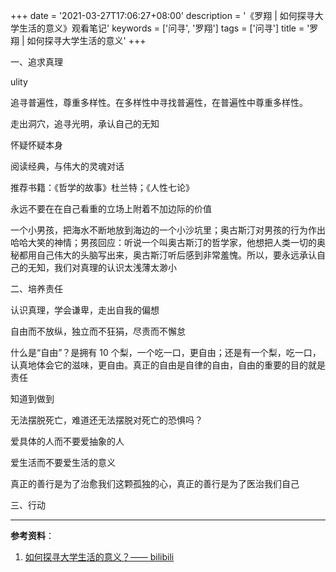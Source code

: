 +++
date = '2021-03-27T17:06:27+08:00'
description = '《罗翔 | 如何探寻大学生活的意义》观看笔记'
keywords = ['问寻', '罗翔']
tags = ['问寻']
title = '罗翔 | 如何探寻大学生活的意义'
+++

一、追求真理

ulity

追寻普遍性，尊重多样性。在多样性中寻找普遍性，在普遍性中尊重多样性。

走出洞穴，追寻光明，承认自己的无知

怀疑怀疑本身

阅读经典，与伟大的灵魂对话

推荐书籍：《哲学的故事》杜兰特；《人性七论》

永远不要在在自己看重的立场上附着不加边际的价值

一个小男孩，把海水不断地放到海边的一个小沙坑里；奥古斯汀对男孩的行为作出哈哈大笑的神情；男孩回应：听说一个叫奥古斯汀的哲学家，他想把人类一切的奥秘都用自己伟大的头脑写出来，奥古斯汀听后感到非常羞愧。所以，要永远承认自己的无知，我们对真理的认识太浅薄太渺小

二、培养责任

认识真理，学会谦卑，走出自我的偏想

自由而不放纵，独立而不狂狷，尽责而不懈怠

什么是“自由”？是拥有 10 个梨，一个吃一口，更自由；还是有一个梨，吃一口，认真地体会它的滋味，更自由。真正的自由是自律的自由，自由的重要的目的就是责任

知道到做到

无法摆脱死亡，难道还无法摆脱对死亡的恐惧吗？

爱具体的人而不要爱抽象的人

爱生活而不要爱生活的意义

真正的善行是为了治愈我们这颗孤独的心，真正的善行是为了医治我们自己

三、行动

---

**参考资料**：

1. [如何探寻大学生活的意义？—— bilibili](https://u.yidajiabei.xyz/1)

